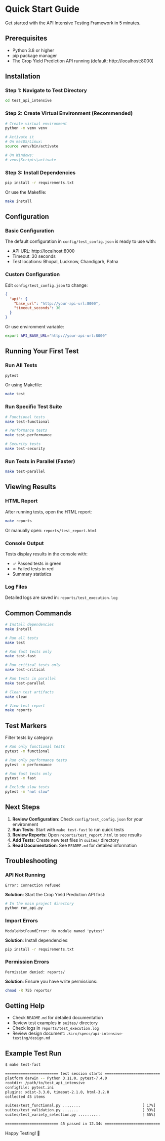 # Quick Start Guide

Get started with the API Intensive Testing Framework in 5 minutes.

## Prerequisites

- Python 3.8 or higher
- pip package manager
- The Crop Yield Prediction API running (default: http://localhost:8000)

## Installation

### Step 1: Navigate to Test Directory

```bash
cd test_api_intensive
```

### Step 2: Create Virtual Environment (Recommended)

```bash
# Create virtual environment
python -m venv venv

# Activate it
# On macOS/Linux:
source venv/bin/activate

# On Windows:
# venv\Scripts\activate
```

### Step 3: Install Dependencies

```bash
pip install -r requirements.txt
```

Or use the Makefile:

```bash
make install
```

## Configuration

### Basic Configuration

The default configuration in `config/test_config.json` is ready to use with:
- API URL: http://localhost:8000
- Timeout: 30 seconds
- Test locations: Bhopal, Lucknow, Chandigarh, Patna

### Custom Configuration

Edit `config/test_config.json` to change:

```json
{
  "api": {
    "base_url": "http://your-api-url:8000",
    "timeout_seconds": 30
  }
}
```

Or use environment variable:

```bash
export API_BASE_URL="http://your-api-url:8000"
```

## Running Your First Test

### Run All Tests

```bash
pytest
```

Or using Makefile:

```bash
make test
```

### Run Specific Test Suite

```bash
# Functional tests
make test-functional

# Performance tests
make test-performance

# Security tests
make test-security
```

### Run Tests in Parallel (Faster)

```bash
make test-parallel
```

## Viewing Results

### HTML Report

After running tests, open the HTML report:

```bash
make reports
```

Or manually open: `reports/test_report.html`

### Console Output

Tests display results in the console with:
- ✓ Passed tests in green
- ✗ Failed tests in red
- Summary statistics

### Log Files

Detailed logs are saved in: `reports/test_execution.log`

## Common Commands

```bash
# Install dependencies
make install

# Run all tests
make test

# Run fast tests only
make test-fast

# Run critical tests only
make test-critical

# Run tests in parallel
make test-parallel

# Clean test artifacts
make clean

# View test report
make reports
```

## Test Markers

Filter tests by category:

```bash
# Run only functional tests
pytest -m functional

# Run only performance tests
pytest -m performance

# Run fast tests only
pytest -m fast

# Exclude slow tests
pytest -m "not slow"
```

## Next Steps

1. **Review Configuration**: Check `config/test_config.json` for your environment
2. **Run Tests**: Start with `make test-fast` to run quick tests
3. **Review Reports**: Open `reports/test_report.html` to see results
4. **Add Tests**: Create new test files in `suites/` directory
5. **Read Documentation**: See `README.md` for detailed information

## Troubleshooting

### API Not Running

```
Error: Connection refused
```

**Solution**: Start the Crop Yield Prediction API first:

```bash
# In the main project directory
python run_api.py
```

### Import Errors

```
ModuleNotFoundError: No module named 'pytest'
```

**Solution**: Install dependencies:

```bash
pip install -r requirements.txt
```

### Permission Errors

```
Permission denied: reports/
```

**Solution**: Ensure you have write permissions:

```bash
chmod -R 755 reports/
```

## Getting Help

- Check `README.md` for detailed documentation
- Review test examples in `suites/` directory
- Check logs in `reports/test_execution.log`
- Review design document: `.kiro/specs/api-intensive-testing/design.md`

## Example Test Run

```bash
$ make test-fast

======================== test session starts =========================
platform darwin -- Python 3.11.0, pytest-7.4.0
rootdir: /path/to/test_api_intensive
configfile: pytest.ini
plugins: xdist-3.3.0, timeout-2.1.0, html-3.2.0
collected 45 items

suites/test_functional.py ........                            [ 17%]
suites/test_validation.py .......                             [ 33%]
suites/test_variety_selection.py ..........                   [ 55%]

======================== 45 passed in 12.34s =========================
```

Happy Testing! 🚀
